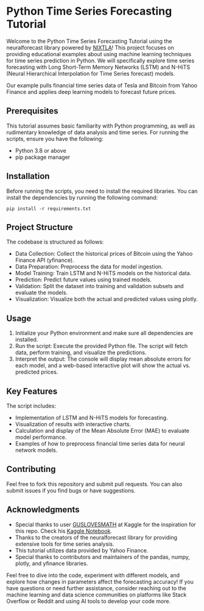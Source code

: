 # Python Time Series Forecasting Tutorial

Welcome to the Python Time Series Forecasting Tutorial using the neuralforecast library powered by [NIXTLA](https://nixtlaverse.nixtla.io/)! This project focuses on providing educational examples about using machine learning techniques for time series prediction in Python. We will specifically explore time series forecasting with Long Short-Term Memory Networks (LSTM) and N-HiTS (Neural Hierarchical Interpolation for Time Series forecast) models.

Our example pulls financial time series data of Tesla and Bitcoin from Yahoo Finance and applies deep learning models to forecast future prices.

## Prerequisites

This tutorial assumes basic familiarity with Python programming, as well as rudimentary knowledge of data analysis and time series. For running the scripts, ensure you have the following:

- Python 3.8 or above
- pip package manager

## Installation

Before running the scripts, you need to install the required libraries. You can install the dependencies by running the following command:

```
pip install -r requirements.txt
```

## Project Structure

The codebase is structured as follows:

- Data Collection: Collect the historical prices of Bitcoin using the Yahoo Finance API (yfinance).
- Data Preparation: Preprocess the data for model ingestion.
- Model Training: Train LSTM and N-HiTS models on the historical data.
- Prediction: Predict future values using trained models.
- Validation: Split the dataset into training and validation subsets and evaluate the models.
- Visualization: Visualize both the actual and predicted values using plotly.

## Usage

1. Initialize your Python environment and make sure all dependencies are installed.
2. Run the script: Execute the provided Python file. The script will fetch data, perform training, and visualize the predictions.
3. Interpret the output: The console will display mean absolute errors for each model, and a web-based interactive plot will show the actual vs. predicted prices.

## Key Features

The script includes:

- Implementation of LSTM and N-HiTS models for forecasting.
- Visualization of results with interactive charts.
- Calculation and display of the Mean Absolute Error (MAE) to evaluate model performance.
- Examples of how to preprocess financial time series data for neural network models.

## Contributing

Feel free to fork this repository and submit pull requests. You can also submit issues if you find bugs or have suggestions.

## Acknowledgments
- Special thanks to user [GUSLOVESMATH](https://www.kaggle.com/guslovesmath) at Kaggle for the inspiration for this repo. Check his [Kaggle Notebook](https://www.kaggle.com/code/guslovesmath/amazing-neuralforecast-nvda-forecasting). 
- Thanks to the creators of the neuralforecast library for providing extensive tools for time series analysis.
- This tutorial utilizes data provided by Yahoo Finance.
- Special thanks to contributors and maintainers of the pandas, numpy, plotly, and yfinance libraries.

Feel free to dive into the code, experiment with different models, and explore how changes in parameters affect the forecasting accuracy! If you have questions or need further assistance, consider reaching out to the machine learning and data science communities on platforms like Stack Overflow or Reddit and using AI tools to develop your code more.